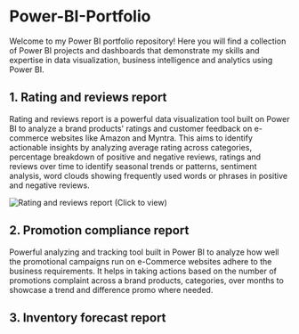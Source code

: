 # Power-BI-Portfolio
Welcome to my Power BI portfolio repository! Here you will find a collection of Power BI projects and dashboards that demonstrate my skills and expertise in data visualization, business intelligence and analytics using Power BI.

## **1. Rating and reviews report**
Rating and reviews report is a powerful data visualization tool built on Power BI to analyze a brand products' ratings and customer feedback on e-commerce websites like Amazon and Myntra. This aims to identify actionable insights by analyzing average rating across categories, percentage breakdown of positive and negative reviews, ratings and reviews over time to identify seasonal trends or patterns, sentiment analysis, word clouds showing frequently used words or phrases in positive and negative reviews.

![Rating and reviews report (Click to view)](ratings.gif)

## **2. Promotion compliance report**
Powerful analyzing and tracking tool built in Power BI to analyze how well the promotional campaigns run on e-Commerce websites adhere to the business requirements. It helps in taking actions based on the number of promotions complaint across a brand products, categories, over months to showcase a trend and difference promo where needed.

## **3. Inventory forecast report**

